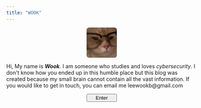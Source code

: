 ```yaml
---
title: "WOOK"
---
```


<img 
    style="display: block; 
           margin-left: auto;
           margin-right: auto;
           width: 80px;
           border-radius: 8%;"
    src="./leon.png" style="width: 60px;" alt="leon">

<p style="text-align: left">
    Hi, My name is <i><strong>Wook</strong></i>.
    I am someone who studies and loves <i>cybersecurity</i>. I don't know how you ended up in this humble place but this blog was created because my small brain cannot contain all the vast information. If you would like to get in touch, you can email me
    <a>leewookb@gmail.com</a>
</p>

<a href="https://lbu0413.github.io/blog" style="text-decoration: none;">
    <button 
        style="display: block; 
            margin-left: auto;
            margin-right: auto;
            width: 80px;">
    Enter
    </button>
</a>
